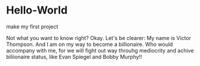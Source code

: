 # Hello-World
make my first project



<html>
</html>







Not what you want to know right?
Okay. Let's be clearer:
My name is Victor Thompson. And I am on my way to become a billionaire. Who would accompany with me, for we will fight
out way throuhg mediocrity and achive biliionaire status, like Evan Spiegel and Bobby Murphy!!
